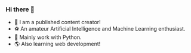 ### Hi there 👋

- 🤔 I am a published content creator!
- ⚽️ An amateur Artificial Intelligence and Machine Learning enthusiast.
- 🐍 Mainly work with Python.
- 🌎 Also learning web development!

